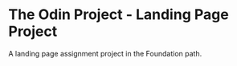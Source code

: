 # The Odin Project - Landing Page Project

A landing page assignment project in the Foundation path.

